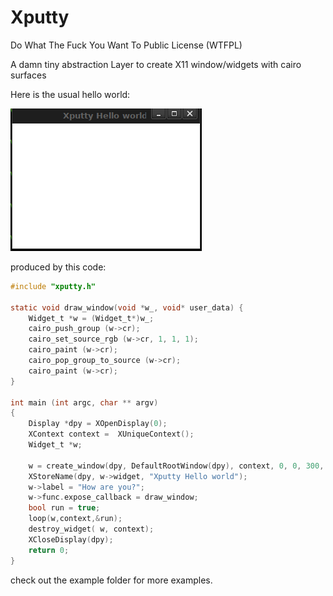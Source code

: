 # Xputty

Do What The Fuck You Want To Public License (WTFPL) 

A damn tiny abstraction Layer to create X11 window/widgets  with cairo surfaces 

Here is the usual hello world:

![simple-example](https://github.com/brummer10/Xputty/raw/master/examples/simple-example.png)

produced  by this code:

```C
#include "xputty.h"

static void draw_window(void *w_, void* user_data) {
    Widget_t *w = (Widget_t*)w_;
    cairo_push_group (w->cr);
    cairo_set_source_rgb (w->cr, 1, 1, 1);
    cairo_paint (w->cr);
    cairo_pop_group_to_source (w->cr);
    cairo_paint (w->cr);
}

int main (int argc, char ** argv)
{
    Display *dpy = XOpenDisplay(0);
    XContext context =  XUniqueContext();
    Widget_t *w;

    w = create_window(dpy, DefaultRootWindow(dpy), context, 0, 0, 300, 200);
    XStoreName(dpy, w->widget, "Xputty Hello world");
    w->label = "How are you?";
    w->func.expose_callback = draw_window;
    bool run = true;
    loop(w,context,&run);
    destroy_widget( w, context);
    XCloseDisplay(dpy);
    return 0;
}
```

check out the example folder for more examples.
